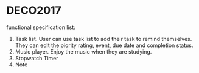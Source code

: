# DECO2017
functional specification list:
1. Task list. User can use task list to add their task to remind themselves. They can edit the piority rating, event, due date and completion status.
2. Music player. Enjoy the music when they are studying.
3. Stopwatch Timer 
4. Note



            

